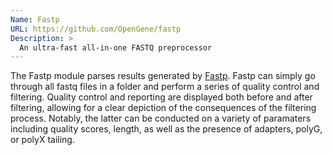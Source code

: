 ```yaml
---
Name: Fastp
URL: https://github.com/OpenGene/fastp
Description: >
  An ultra-fast all-in-one FASTQ preprocessor
---
```


The Fastp module parses results generated by
[Fastp](https://github.com/OpenGene/fastp). Fastp can simply go through all fastq files in a folder and perform a series of quality control and filtering. Quality control and reporting are displayed both before and after filtering, allowing for a clear depiction of the consequences of the filtering process. Notably, the latter can be conducted on a variety of paramaters including quality scores, length, as well as the presence of adapters, polyG, or polyX tailing.
